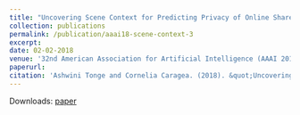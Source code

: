 ```yaml
---
title: "Uncovering Scene Context for Predicting Privacy of Online Shared Images"
collection: publications
permalink: /publication/aaai18-scene-context-3
excerpt: 
date: 02-02-2018
venue: '32nd American Association for Artificial Intelligence (AAAI 2018), New Orleans, USA.'
paperurl: 
citation: 'Ashwini Tonge and Cornelia Caragea. (2018). &quot;Uncovering Scene Context for Predicting Privacy of Online Shared Images.&quot; <i>In Proceedings of the 32nd American Association for Artificial Intelligence (AAAI 2018), Student Abstract and Poster Program, USA, 2018 </i>. 1(3).'
---
```

Downloads: [paper](http://academicpages.github.io/files/paper3.pdf)

